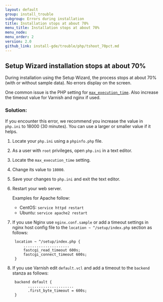 ```yaml
---
layout: default
group: install_trouble
subgroup: Errors during installation
title: Installation stops at about 70%
menu_title: Installation stops at about 70%
menu_node: 
menu_order: 2
version: 2.0
github_link: install-gde/trouble/php/tshoot_70pct.md
---
```


<h2 id="install-trouble-pdo">Setup Wizard installation stops at about 70%</h2>
During installation using the Setup Wizard, the process stops at about 70% (with or without sample data). No errors display on the screen.

One common issue is the PHP setting for <a href="http://php.net/manual/en/info.configuration.php#ini.max-execution-time" target="_blank">`max_execution_time`</a>. Also increase the timeout value for Varnish and nginx if used.

### Solution:
If you encounter this error, we recommend you increase the value in `php.ini` to 18000 (30 minutes). You can use a larger or smaller value if it helps.

1.	Locate your `php.ini` using a `phpinfo.php` file.
2.	As a user with `root` privileges, open `php.ini` in a text editor.
3.	Locate the `max_execution_time` setting.
4.	Change its value to `18000`.
5.	Save your changes to `php.ini` and exit the text editor.
6.	Restart your web server.

	Examples for Apache follow:

	*	CentOS: `service httpd restart`
	*	Ubuntu: `service apache2 restart`

7. If you use Nginx use `nginx.conf.sample` or add a timeout settings in nginx host config file to the `location ~ ^/setup/index.php` section as follows:
	
		location ~ ^/setup/index.php {
			.....................
			fastcgi_read_timeout 600s;
        	fastcgi_connect_timeout 600s;
		}
		
8. If you use Varnish edit `default.vcl` and add a timeout to the `backend` stanza as follows:

		backend default {
		      .....................
		      .first_byte_timeout = 600s;
		}



